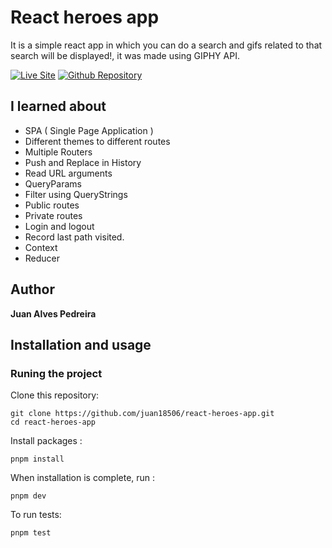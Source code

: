 # React heroes app

It is a simple react app in which you can do a search and gifs related to that search
will be displayed!, it was made using GIPHY API.

[![Live Site](https://img.shields.io/static/v1?label=&message=Live%20Site&color=167200&style=for-the-badge)](https://juan18506.github.io/react-heroes-app/)
[![Github Repository](https://img.shields.io/static/v1?label=&message=Github%20Repository&color=000000&style=for-the-badge&logo=github&logoColor=white)](https://github.com/juan18506/react-heroes-app/)

## I learned about
  - SPA ( Single Page Application )
  - Different themes to different routes
  - Multiple Routers
  - Push and Replace in History
  - Read URL arguments
  - QueryParams
  - Filter using QueryStrings
  - Public routes  
  - Private routes  
  - Login and logout  
  - Record last path visited.
  - Context 
  - Reducer

## Author 

**Juan Alves Pedreira**

## Installation and usage

### Runing the project

Clone this repository: 

```
git clone https://github.com/juan18506/react-heroes-app.git
cd react-heroes-app
```

Install packages :

```
pnpm install
```

When installation is complete, run :

```
pnpm dev
```

To run tests:

```
pnpm test
```
